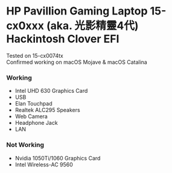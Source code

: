# HP Pavillion Gaming Laptop 15-cx0xxx (aka. 光影精靈4代) Hackintosh Clover EFI
Tested on 15-cx0074tx  
Confirmed working on macOS Mojave & macOS Catalina
### Working
- Intel UHD 630 Graphics Card
- USB
- Elan Touchpad
- Realtek ALC295 Speakers
- Web Camera
- Headphone Jack
- LAN
### Not Working
- Nvidia 1050Ti/1060 Graphics Card
- Intel Wireless-AC 9560
